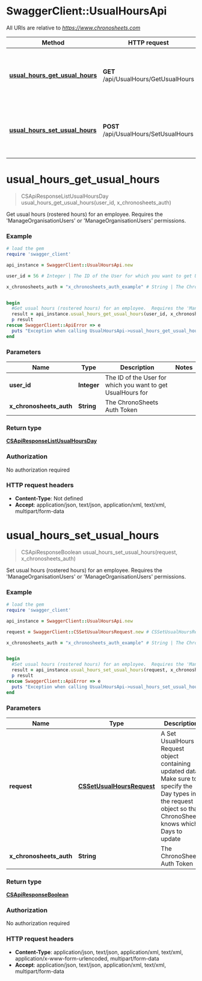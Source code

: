 # SwaggerClient::UsualHoursApi

All URIs are relative to *https://www.chronosheets.com*

Method | HTTP request | Description
------------- | ------------- | -------------
[**usual_hours_get_usual_hours**](UsualHoursApi.md#usual_hours_get_usual_hours) | **GET** /api/UsualHours/GetUsualHours | Get usual hours (rostered hours) for an employee.  Requires the &#39;ManageOrganisationUsers&#39; or &#39;ManageOrganisationUsers&#39; permissions.
[**usual_hours_set_usual_hours**](UsualHoursApi.md#usual_hours_set_usual_hours) | **POST** /api/UsualHours/SetUsualHours | Set usual hours (rostered hours) for an employee.  Requires the &#39;ManageOrganisationUsers&#39; or &#39;ManageOrganisationUsers&#39; permissions.


# **usual_hours_get_usual_hours**
> CSApiResponseListUsualHoursDay usual_hours_get_usual_hours(user_id, x_chronosheets_auth)

Get usual hours (rostered hours) for an employee.  Requires the 'ManageOrganisationUsers' or 'ManageOrganisationUsers' permissions.

### Example
```ruby
# load the gem
require 'swagger_client'

api_instance = SwaggerClient::UsualHoursApi.new

user_id = 56 # Integer | The ID of the User for which you want to get UsualHours for

x_chronosheets_auth = "x_chronosheets_auth_example" # String | The ChronoSheets Auth Token


begin
  #Get usual hours (rostered hours) for an employee.  Requires the 'ManageOrganisationUsers' or 'ManageOrganisationUsers' permissions.
  result = api_instance.usual_hours_get_usual_hours(user_id, x_chronosheets_auth)
  p result
rescue SwaggerClient::ApiError => e
  puts "Exception when calling UsualHoursApi->usual_hours_get_usual_hours: #{e}"
end
```

### Parameters

Name | Type | Description  | Notes
------------- | ------------- | ------------- | -------------
 **user_id** | **Integer**| The ID of the User for which you want to get UsualHours for | 
 **x_chronosheets_auth** | **String**| The ChronoSheets Auth Token | 

### Return type

[**CSApiResponseListUsualHoursDay**](CSApiResponseListUsualHoursDay.md)

### Authorization

No authorization required

### HTTP request headers

 - **Content-Type**: Not defined
 - **Accept**: application/json, text/json, application/xml, text/xml, multipart/form-data



# **usual_hours_set_usual_hours**
> CSApiResponseBoolean usual_hours_set_usual_hours(request, x_chronosheets_auth)

Set usual hours (rostered hours) for an employee.  Requires the 'ManageOrganisationUsers' or 'ManageOrganisationUsers' permissions.

### Example
```ruby
# load the gem
require 'swagger_client'

api_instance = SwaggerClient::UsualHoursApi.new

request = SwaggerClient::CSSetUsualHoursRequest.new # CSSetUsualHoursRequest | A Set UsualHours Request object containing updated data.  Make sure to specify the Day types in the request object so that ChronoSheets knows which Days to update

x_chronosheets_auth = "x_chronosheets_auth_example" # String | The ChronoSheets Auth Token


begin
  #Set usual hours (rostered hours) for an employee.  Requires the 'ManageOrganisationUsers' or 'ManageOrganisationUsers' permissions.
  result = api_instance.usual_hours_set_usual_hours(request, x_chronosheets_auth)
  p result
rescue SwaggerClient::ApiError => e
  puts "Exception when calling UsualHoursApi->usual_hours_set_usual_hours: #{e}"
end
```

### Parameters

Name | Type | Description  | Notes
------------- | ------------- | ------------- | -------------
 **request** | [**CSSetUsualHoursRequest**](CSSetUsualHoursRequest.md)| A Set UsualHours Request object containing updated data.  Make sure to specify the Day types in the request object so that ChronoSheets knows which Days to update | 
 **x_chronosheets_auth** | **String**| The ChronoSheets Auth Token | 

### Return type

[**CSApiResponseBoolean**](CSApiResponseBoolean.md)

### Authorization

No authorization required

### HTTP request headers

 - **Content-Type**: application/json, text/json, application/xml, text/xml, application/x-www-form-urlencoded, multipart/form-data
 - **Accept**: application/json, text/json, application/xml, text/xml, multipart/form-data



